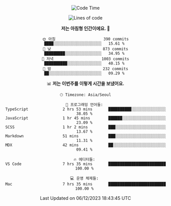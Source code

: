 <div align='center'>
 
<!--START_SECTION:waka-->
![Code Time](http://img.shields.io/badge/Code%20Time-3%2C178%20hrs%2015%20mins-blue)

![Lines of code](https://img.shields.io/badge/%EC%A0%80%EB%8A%94%20%EC%97%AC%ED%83%9C%EA%B9%8C%EC%A7%80%20-1.2%20million%20%EC%A4%84%EC%9D%98%20%EC%BD%94%EB%93%9C%EB%A5%BC%20%EC%9E%91%EC%84%B1%ED%96%88%EC%96%B4%EC%9A%94.-blue)

**저는 아침형 인간이에요. 🐤** 

```text
🌞 아침                     390 commits         ████░░░░░░░░░░░░░░░░░░░░░   15.61 % 
🌆 낮　                     873 commits         █████████░░░░░░░░░░░░░░░░   34.95 % 
🌃 저녁                     1003 commits        ██████████░░░░░░░░░░░░░░░   40.15 % 
🌙 밤　                     232 commits         ██░░░░░░░░░░░░░░░░░░░░░░░   09.29 % 
```


📊 **저는 이번주를 이렇게 시간을 보냈어요.** 

```text
🕑︎ Timezone: Asia/Seoul

💬 프로그래밍 언어들: 
TypeScript               2 hrs 53 mins       ██████████░░░░░░░░░░░░░░░   38.05 % 
JavaScript               1 hr 45 mins        ██████░░░░░░░░░░░░░░░░░░░   23.09 % 
SCSS                     1 hr 2 mins         ███░░░░░░░░░░░░░░░░░░░░░░   13.67 % 
Markdown                 51 mins             ███░░░░░░░░░░░░░░░░░░░░░░   11.31 % 
MDX                      42 mins             ██░░░░░░░░░░░░░░░░░░░░░░░   09.41 % 

🔥 에디터들: 
VS Code                  7 hrs 35 mins       █████████████████████████   100.00 % 

💻 운영 체제들: 
Mac                      7 hrs 35 mins       █████████████████████████   100.00 % 
```


 Last Updated on 06/12/2023 18:43:45 UTC
<!--END_SECTION:waka-->
 </div>
<!---
Emewjin/Emewjin is a ✨ special ✨ repository because its `README.md` (this file) appears on your GitHub profile.
You can click the Preview link to take a look at your changes.
--->
